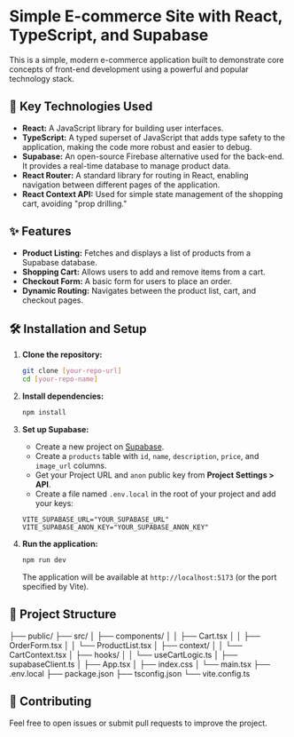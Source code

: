 # Simple E-commerce Site with React, TypeScript, and Supabase

This is a simple, modern e-commerce application built to demonstrate core concepts of front-end development using a powerful and popular technology stack.

## 🚀 Key Technologies Used

* **React:** A JavaScript library for building user interfaces.
* **TypeScript:** A typed superset of JavaScript that adds type safety to the application, making the code more robust and easier to debug.
* **Supabase:** An open-source Firebase alternative used for the back-end. It provides a real-time database to manage product data.
* **React Router:** A standard library for routing in React, enabling navigation between different pages of the application.
* **React Context API:** Used for simple state management of the shopping cart, avoiding "prop drilling."


## ✨ Features

* **Product Listing:** Fetches and displays a list of products from a Supabase database.
* **Shopping Cart:** Allows users to add and remove items from a cart.
* **Checkout Form:** A basic form for users to place an order.
* **Dynamic Routing:** Navigates between the product list, cart, and checkout pages.

## 🛠️ Installation and Setup

1.  **Clone the repository:**
    ```bash
    git clone [your-repo-url]
    cd [your-repo-name]
    ```

2.  **Install dependencies:**
    ```bash
    npm install
    ```

3.  **Set up Supabase:**
    * Create a new project on [Supabase](https://supabase.com/).
    * Create a `products` table with `id`, `name`, `description`, `price`, and `image_url` columns.
    * Get your Project URL and `anon` public key from **Project Settings > API**.
    * Create a file named `.env.local` in the root of your project and add your keys:
    ```
    VITE_SUPABASE_URL="YOUR_SUPABASE_URL"
    VITE_SUPABASE_ANON_KEY="YOUR_SUPABASE_ANON_KEY"
    ```

4.  **Run the application:**
    ```bash
    npm run dev
    ```

    The application will be available at `http://localhost:5173` (or the port specified by Vite).

## 📂 Project Structure

├── public/
├── src/
│   ├── components/
│   │   ├── Cart.tsx
│   │   ├── OrderForm.tsx
│   │   └── ProductList.tsx
│   ├── context/
│   │   └── CartContext.tsx
│   ├── hooks/
│   │   └── useCartLogic.ts
│   ├── supabaseClient.ts
│   ├── App.tsx
│   ├── index.css
│   └── main.tsx
├── .env.local
├── package.json
├── tsconfig.json
└── vite.config.ts


## 🤝 Contributing

Feel free to open issues or submit pull requests to improve the project.

